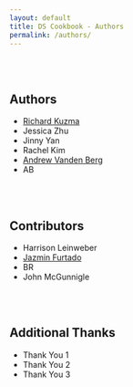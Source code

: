 ```yaml
---
layout: default
title: DS Cookbook - Authors
permalink: /authors/
---
```


<br><br>
## Authors
- [Richard Kuzma](https://www.linkedin.com/in/richard-s-kuzma/)
- Jessica Zhu
- Jinny Yan
- Rachel Kim
- [Andrew Vanden Berg](https://www.linkedin.com/in/andrew-vanden-berg-15294ba1/)
- AB

<br><br>
## Contributors
- Harrison Leinweber
- [Jazmin Furtado](https://www.linkedin.com/in/jazmin-furtado-152996100)
- BR
- John McGunnigle

<br><br>
## Additional Thanks
- Thank You 1
- Thank You 2
- Thank You 3
